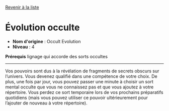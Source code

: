 [Revenir à la liste](..)

# Évolution occulte

 * **Nom d'origine** : Occult Evolution
 * **Niveau** : 4


<p><strong>Prérequis</strong> lignage qui accorde des sorts occultes</p>
<hr>
<p>Vos pouvoirs sont dus à la révélation de fragments de secrets obscurs sur l’univers. Vous devenez qualifié dans une compétence de votre choix. De plus, une fois par jour, vous pouvez passer une minute à choisir un sort mental occulte que vous ne connaissez pas et que vous ajoutez à votre répertoire. Vous perdez ce sort temporaire lors de vos prochains préparatifs quotidiens (mais vous pouvez utiliser ce pouvoir ultérieurement pour l’ajouter de nouveau à votre répertoire). </p>